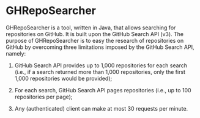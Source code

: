 # GHRepoSearcher
GHRepoSearcher is a tool, written in Java, that allows searching for repositories on GitHub. It is built upon the GitHub Search API (v3). The purpose of GHRepoSearcher is to easy the research of repositories on GitHub by overcoming three limitations imposed by the GitHub Search API, namely: 

1. GitHub Search API provides up to 1,000 repositories for each search (i.e., if a search returned more than 1,000 repositories, only the first 1,000 repositories would be provided);

2. For each search, GitHub Search API pages repositories (i.e., up to 100 repositories per page);

3. Any (authenticated) client can make at most 30 requests per minute.
